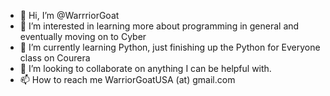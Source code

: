 - 👋 Hi, I’m @WarrriorGoat
- 👀 I’m interested in learning more about programming in general and eventually moving on to Cyber
- 🌱 I’m currently learning Python, just finishing up the Python for Everyone class on Courera
- 💞️ I’m looking to collaborate on anything I can be helpful with.
- 📫 How to reach me WarriorGoatUSA (at) gmail.com

